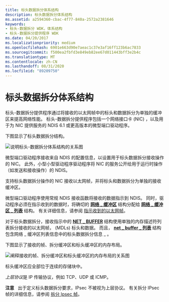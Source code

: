 ```yaml
---
title: 标头数据拆分体系结构
description: 标头数据拆分体系结构
ms.assetid: a2594360-cbac-4f77-840a-2572a2381646
keywords:
- 标头-数据拆分 WDK，体系结构
- 标头-数据拆分提供程序 WDK
ms.date: 04/20/2017
ms.localizationpriority: medium
ms.openlocfilehash: 6901e663d90e7aeac1c37e3af16ff123b6ac7833
ms.sourcegitcommit: f500ea2fbfd3e849eb82ee67d011443bff3e2b4c
ms.translationtype: MT
ms.contentlocale: zh-CN
ms.lasthandoff: 08/31/2020
ms.locfileid: "89209750"
---
```

# <a name="header-data-split-architecture"></a>标头数据拆分体系结构





标头-数据拆分提供程序通过将接收的以太网帧中的标头和数据拆分为单独的缓冲区来提高网络性能。 标头-数据拆分提供程序包括一个网络接口卡 (NIC) ，以及用于为 NIC 提供服务的 NDIS 6.1 或更高版本的微型端口驱动程序。

下图显示了标头数据拆分结构。

![说明标头-数据拆分体系结构的关系图](images/hdsplitarchitecture.png)

微型端口驱动程序接收来自 NDIS 的配置信息，以设置用于标头数据拆分接收操作的 NIC。 此外，小型小型驱动程序驱动程序将 NIC 的服务公开给用于运行时操作（如发送和接收操作）的 NDIS。

支持标头数据拆分操作的 NIC 接收以太网帧，并将标头和数据拆分为单独的接收缓冲区。

微型端口驱动程序使用常规 NDIS 接收函数将接收的数据指示到 NDIS。 同时，驱动程序必须在指示收到的数据时，将确切的 [**网络 \_ 缓冲区**](/windows-hardware/drivers/ddi/ndis/ns-ndis-_net_buffer) 结构分配给 [**网络 \_ 缓冲区 \_ 列表**](/windows-hardware/drivers/ddi/ndis/ns-ndis-_net_buffer_list) 结构。 有关详细信息，请参阅 [指示收到的以太网帧](indicating-received-ethernet-frames.md)。

对于标头数据拆分，接收指示中的 [**NET \_ BUFFER**](/windows-hardware/drivers/ddi/ndis/ns-ndis-_net_buffer) 结构使用单独的内存描述符列表拆分接收的以太网帧， (MDLs) 标头和数据。 而且， [**net \_ buffer \_ 列表**](/windows-hardware/drivers/ddi/ndis/ns-ndis-_net_buffer_list) 结构包含网络 \_ 缓冲区列表信息中的标头数据拆分信息 \_ 。

下图显示了接收的帧、拆分缓冲区和标头缓冲区的内存布局。

![阐释接收的帧、拆分缓冲区和标头缓冲区的内存布局的关系图](images/hdspllitbuffers.png)

标头缓冲区应全部位于连续的存储块中。

*上层协议*是 IP 传输协议，例如 TCP、UDP 或 ICMP。

**注意**   出于定义标头数据拆分要求，IPsec 不被视为上层协议。 有关拆分 IPsec 帧的详细信息，请参阅 [拆分 Ipsec 帧](splitting-ipsec-frames.md)。

 

 

